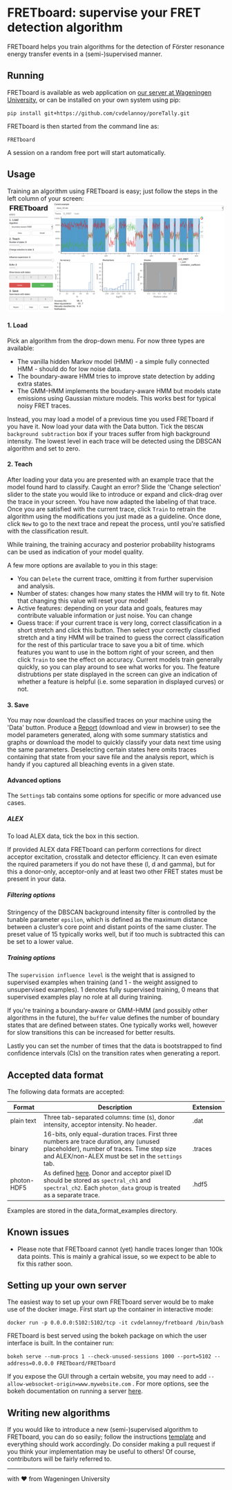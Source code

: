# FRETboard: supervise your FRET detection algorithm

FRETboard helps you train algorithms for the detection of Förster resonance energy transfer events in a 
(semi-)supervised manner.

## Running
FRETboard is available as web application on [our server at Wageningen University](https://www.bioinformatics.nl/FRETboard/), or can be installed on your own 
system using pip:

```
pip install git+https://github.com/cvdelannoy/poreTally.git
```
FRETboard is then started from the command line as:

```
FRETboard 
```
A session on a random free port will start automatically.

## Usage
Training an algorithm using FRETboard is easy; just follow the steps in the left column of your screen:
![GUI example](FRETboard_example_screen.png)

#### 1. Load
Pick an algorithm from the drop-down menu. For now three types are available:
- The vanilla hidden Markov model (HMM) - a simple fully connected HMM - should do for low noise data.
- The boundary-aware HMM tries to improve state detection by adding extra states.
- The GMM-HMM implements the boudary-aware HMM but models state emissions using Gaussian mixture models. This
works best for typical noisy FRET traces.

Instead, you may load a model of a previous time you used FRETboard if you have it. Now load your data with the Data button.
Tick the `DBSCAN background subtraction` box if your traces suffer from high background intensity. The lowest level in each
trace will be detected using the DBSCAN algorithm and set to zero.

#### 2. Teach
After loading your data you are presented with an example trace that the model found hard to classify. Caught an error? Slide the 'Change selection' 
slider to the state you would like to introduce or expand and click-drag over the trace in your screen. You have now 
adapted the labeling of that trace. Once you are satisfied with the current trace, click `Train` to retrain 
the algorithm using the modifications you just made as a guideline. Once done, click `New` to go to the next trace 
and repeat the process, until you're satisfied with the classification result. 

While training, the training accuracy and posterior probability histograms can be used as indication of your model quality.

A few more options are available to you in this stage:
- You can `Delete` the current trace, omitting it from further supervision and analysis.
- Number of states: changes how many states the HMM will try to fit. Note that changing this value will reset your model!
- Active features: depending on your data and goals, features may contribute valuable information or just noise. You can change
- Guess trace: if your current trace is very long, correct classification in a short stretch and click this button.
Then select your correctly classified stretch and a tiny HMM will be trained to guess the correct classification for the 
rest of this particular trace to save you a bit of time.
which features you want to use in the bottom right of your screen, and then click `Train` to see the effect on accuracy. Current models train
generally quickly, so you can play around to see what works for you. The feature distrubtions per state displayed in the screen can give
an indication of whether a feature is helpful (i.e. some separation in displayed curves) or not.
 
#### 3. Save
You may now download the classified traces on your machine using the 'Data' button. Produce a 
[Report](FRETboard_example_report.html) (download and view in browser) to see the
model parameters generated, along with some summary statistics and graphs or download the model to 
quickly classify your data next time using the same parameters. Deselecting certain states here omits traces containing
that state from your save file and the analysis report, which is handy if you captured all bleaching events in a given state.

#### Advanced options
The `Settings` tab contains some options for specific or more advanced use cases.

##### ALEX
To load ALEX data, tick the box in this section.

If provided ALEX data FRETboard can perform corrections for direct acceptor excitation, crosstalk and detector efficiency. It can
even esimate the rquired parameters if you do not have these (l, d and gamma), but for this a donor-only, acceptor-only and at least
two other FRET states must be present in your data. 

##### Filtering options
Stringency of the DBSCAN background intensity filter is controlled by the tunable parameter `epsilon`, 
which is defined as the maximum distance between a cluster’s core point and distant points of 
the same cluster. The preset value of 15 typically works well, but if too much is subtracted
this can be set to a lower value. 

##### Training options 
The `supervision influence level` is the weight that is assigned to supervised examples
when training (and 1 - the weight assigned to unsupervised examples). 1 denotes fully supervised training, 
0 means that  supervised examples play no role at all during training.

If you're training a boundary-aware or GMM-HMM (and possibly other algorithms in the future), 
the `buffer` value defines the number of boundary states that are defined between
states. One typically works well, however for slow transitions this can be increased
for better results.

Lastly you can set the number of times that the data is bootstrapped to find confidence 
intervals (CIs) on the transition rates when generating a report.

## Accepted data format
The following data formats are accepted:

| Format      | Description                                                                                                                                                                                   | Extension |
|-------------|-----------------------------------------------------------------------------------------------------------------------------------------------------------------------------------------------|-----------|
| plain text  | Three tab-separated columns: time (s), donor intensity, acceptor intensity.  No header.                                                                                                       | .dat      |
| binary      | 16-bits, only equal-duration traces. First three numbers are trace duration,  any (unused placeholder), number of traces. Time step size and ALEX/non-ALEX must be set in the `settings` tab. | .traces   |
| photon-HDF5 | As defined [here](https://photon-hdf5.readthedocs.io/). Donor and acceptor pixel ID should be stored as `spectral_ch1` and `spectral_ch2`. Each `photon_data` group is treated as a separate trace. | .hdf5     |

Examples are stored in the data_format_examples directory. 

## Known issues
- Please note that FRETboard cannot (yet) handle traces longer than 100k data points. This is mainly a 
grahical issue, so we expect to be able to fix this rather soon.

## Setting up your own server
The easiest way to set up your own FRETboard server would be to make use of the docker image. First start up the container in interactive mode:
```
docker run -p 0.0.0.0:5102:5102/tcp -it cvdelannoy/fretboard /bin/bash
```
FRETboard is best served using the bokeh package on which the user interface is built. In the container run:
```
bokeh serve --num-procs 1 --check-unused-sessions 1000 --port=5102 --address=0.0.0.0 FRETboard/FRETboard
```
If you expose the GUI through a certain website, you may need to add `--allow-websocket-origin=www.mywebsite.com` .
For more options, see the bokeh documentation on running a server [here](https://docs.bokeh.org/en/latest/docs/user_guide/server.html#deployment-scenarios). 

## Writing new algorithms
If you would like to introduce a new (semi-)supervised algorithm to FRETboard, you can do so easily; follow the 
instructions [template](model_template.py) and everything should work accordingly. Do consider making a pull request 
if you think your implementation may be useful to others! Of course, contributors will be fairly referred to. 

---
with &hearts; from Wageningen University